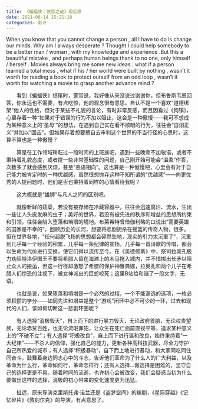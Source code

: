 ```yaml
---
title: 《蝙蝠侠：侠影之谜》观后感
date: 2021-08-14 15:21:18
categories: 影评
---
```


When you know that you cannot change a person , all I have to do is change our minds. Why am I always desperate ? Thought I could help somebody to be a better man / woman , with my knowledge  and experience .But this a beautiful  mistake , and perhaps human beings thank to no one, only himself / herself .
Movies always bring me some new ideas . what if a person learned a total mess , what if his / her world were built by nothing , wasn’t it worth for reading a book to protect ourself from an odd loop , wasn’t it worth for watching a movie to grasp another advance mind ? 

&emsp;&emsp;看到《蝙蝠侠》结尾时，警官说，我好像从来没说过谢谢你，但布鲁斯韦恩回答，你永远也不需要，有点吃惊，他的观念很有意思。自认不是一个喜欢“道德绑架”他人的性格，但对于某些不礼貌的言论，有时非常反感，而且因看过《狗镇》，心里存着一种“如果对于错误的行为不加以阻止，这会是一种傲慢——我可不想成为某种意义上的'圣母'”的想法，在遇到自己实在看不顺眼的行为，往往会“自诩正义”并加以“回击”。但如果存着想要擅自去审判这个世界的不当行径的心思时，这算不算也是一种傲慢？
<!-- more -->
&emsp;&emsp;算是在工作领域耕耘过一段时间的上班族吧，遇到一些晚辈不加敬语，或者不秉持着礼貌态度，或者提一些非常基础性的问题，自己刚开始可能会“温柔”作答，次数多了就会感到厌烦，甚至“恶语相向”。这也算是一种傲慢吧，心里会有对于自己能力被肯定时的一种优越感，虽然很想抛弃这种不知所谓的“优越感”——向更优秀的人提问题时，他们是否也秉持着同样的心情看待我呢？

&emsp;&emsp;这大概就是“雄狮”与凡人之间的区别吧。

&emsp;&emsp;就像新鲜的蔬菜，若没有被存储在冷藏容器中，往往会迅速腐烂、流水，生出一些让人头皮发麻的虫子；美好的世界，若没有被先进的秩序和增益的思想所约束和引领，往往会陷入堕落和墒增的境地。布莱希特曾借伽利略的口说出“需要英雄的国家是不幸的”，回顾历史的长河，想要将悲剧扼杀在摇篮的传奇人物，很多。但在世界各地，“任何超脱飞扬的思想都会砰然坠地，现实的引力太沉重了”，沉重到几乎每一个经验的积累，几乎每一条纪律的宣扬，几乎每一首诗歌的传唱，都会以生命为代价进行交换，使它们得以流传至今。在《奥德修斯》中，祭司拉奥孔极力劝阻特洛伊国王不要将希腊人留在海滩上的木马拖入城内，并不惜掷出长矛以阻止众人的搬运，但这一行径却激怒了希腊的保护神雅典娜，拉奥孔和两个儿子在希腊人们惊恐的注视下，被女神派出的巨蛇咬死；这里B站给和谐了一段文字，无语。

&emsp;&emsp;也就是说，如果堕落和墒增是一个必然的过程，一个不能漏选的选项，一枚必须积攒的学分——如同先进和增益是整个“游戏”闭环中必不可少的一环，过去和现代的人们，该如何切断这一悲剧环圈呢？

&emsp;&emsp;有人选择“消极毁灭”，自上而下的进行暴力毁灭，无论政府首脑，无论权贵望族，无论赤贫百姓，也无论流氓罪犯，让众生在死亡面前直视平等，追求某种意义上的“不破不立”；有人选择“积极改良”，自上而下进行温和改良，始终秉持着“一大纪律”——不杀人的信仰，强化自己的能力，更新各种高科技武器，尽全力守护自己所热爱的城市；有人选择“积极暴动”，自下而上地进行暴动，和大家同吃同住同奋斗，鼓舞着身边同志心中的斗志，告诉他们革命为了什么人的广大利益，以及革命为什么行，革命如何行，革命怎样行；还有人选择…做选择是困难的，坚守自己的选择更是不易。随着时间的流逝，也许初心会被改变，我们会疑惑当初为什么要做出这样的选择，消极的初心带来的变化速度更为迅猛。

&emsp;&emsp;扯远，原来导演克里斯托弗·诺兰还是《盗梦空间》的编剧，《星际穿越》《记忆碎片》《敦刻尔克》的导演，有点意思了。 